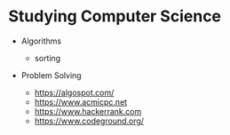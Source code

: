 # Studying Computer Science

- Algorithms
  - sorting

- Problem Solving
  - https://algospot.com/
  - https://www.acmicpc.net
  - https://www.hackerrank.com
  - https://www.codeground.org/
